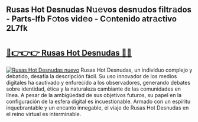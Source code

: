 ## Rusas Hot Desnudas N𝚞𝚎vos desn𝚞dos filtr𝚊dos - Parts-Ifb F𝚘tos vid𝚎o - C𝚘ntenido atr𝚊ctivo 2L7fk

# <h2><a href="http://mb0nqr8.tromn.icu/?c=Rusas+Hot+Desnudas">🔗👉👉👉 Rusas Hot Desnudas 🔗🔗</a></h2>

[![Rusas Hot Desnudas nuevo](https://i.imgur.com/pEAQMta.gif)](http://mb0nqr8.tromn.icu/?c=Rusas+Hot+Desnudas)
Rusas Hot Desnudas, un individuo complejo y debatido, desafía la descripción fácil. Su uso innovador de los medios digitales ha cautivado y enfurecido a los observadores, generando debates sobre identidad, ética y la naturaleza cambiante de las comunidades en línea. A pesar de la ambigüedad de sus objetivos futuros, su papel en la configuración de la esfera digital es incuestionable. Armado con un espíritu inquebrantable y un encanto innegable, el viaje de Rusas Hot Desnudas en el reino virtual es interminable.
